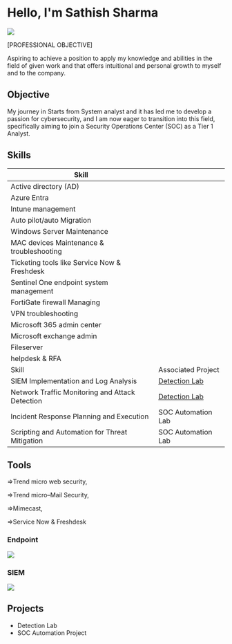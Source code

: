 # Hello, I'm Sathish Sharma
<a href="https://linkedin.com"><img src="https://img.shields.io/badge/-LinkedIn-0072b1?&style=for-the-badge&logo=linkedin&logoColor=white" /></a>

[PROFESSIONAL OBJECTIVE]

Aspiring to achieve a position to apply my knowledge and abilities in the field of given work and that offers intuitional and personal growth to myself and to the company.

## Objective

My journey in Starts from System analyst and it has led me to develop a passion for cybersecurity, and I am now eager to transition into this field, specifically aiming to join a Security Operations Center (SOC) as a Tier 1 Analyst.

## Skills


| Skill                                         |    |
|-----------------------------------------------|----------------------------|
| Active directory (AD) |
| Azure Entra |
| Intune management |
| Auto pilot/auto Migration | 
| Windows Server Maintenance |
| MAC devices Maintenance & troubleshooting |
| Ticketing tools like Service Now & Freshdesk | 
| Sentinel One endpoint system management | 
| FortiGate firewall Managing |
| VPN troubleshooting |
| Microsoft 365 admin center | 
| Microsoft exchange admin |
| Fileserver | 
| helpdesk & RFA|
| Skill                                         | Associated Project         |
| SIEM Implementation and Log Analysis          | <a href="https://google.com">Detection Lab</a>|
| Network Traffic Monitoring and Attack Detection | <a href="https://google.com">Detection Lab</a>|
| Incident Response Planning and Execution      | SOC Automation Lab|
| Scripting and Automation for Threat Mitigation | SOC Automation Lab|

## Tools
=>Trend micro web security, 

=>Trend micro–Mail Security,

=>Mimecast,

=>Service Now & Freshdesk


### Endpoint
<div>
    <img src="https://img.shields.io/badge/-Microsoft_Defender_for_Endpoint-00A4EF?&style=for-the-badge&logo=Microsoft&logoColor=white" />
    

### SIEM
<div>
    <img src="https://img.shields.io/badge/-Microsoft_Sentinel-0078D4?&style=for-the-badge&logo=Microsoft&logoColor=white" />
</div>

## Projects
- Detection Lab
- SOC Automation Project
